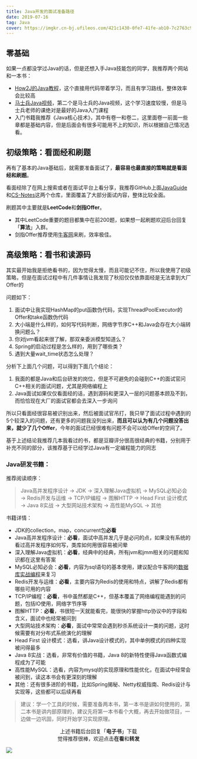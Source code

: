 ```yaml
---
title: Java开发的面试准备路径
date: 2019-07-16
tag: Java
cover: https://imgkr.cn-bj.ufileos.com/421c1430-0fe7-41fe-ab10-7c2763c91f9d.png
---
```


## 零基础

如果一点都没学过Java的话，但是还想入手Java技能包的同学，我推荐两个网站和一本书：

- [How2J的Java教程](http://how2j.cn/ "How2J的Java教程")，这个直接用代码带着学习，而且有学习路线，整体效率会比较高
- [马士兵Java视频](https://www.bilibili.com/video/av36806419?from=search&seid=16017107412719903040 "马士兵Java视频")，第二个是马士兵的Java视频，这个学习速度较慢，但是马士兵老师的课绝对是最好的Java入门课程
- 入门书籍我推荐《Java核心技术》，其中有卷一和卷二，这里面卷一前面一些章都是基础内容，但是后面会有很多可能用不上的知识，所以根据自己情况选看。

## 初级策略：看面经和刷题

再有了基本的Java基础后，就需要准备面试了，**最容易也最直接的策略就是看面经和刷题**。

看面经除了在网上搜索或者在面试平台上看分享，我推荐GitHub上面[JavaGuide](https://github.com/Snailclimb/JavaGuide "JavaGuide")和[CS-Notes](https://github.com/CyC2018/CS-Notes "CS-Notes")这两个仓库，里面覆盖了大部分面试内容，整体比较全面。

刷题其中主要就是**LeetCode**和**剑指Offer**。

- 其中LeetCode重要的题目都集中在前200题，如果想一起刷题欢迎后台回复「**算法**」入群。
- 剑指Offer推荐使用[牛客网](https://www.nowcoder.com/ta/coding-interviews "剑指Offer")来刷，效率极佳。

## 高级策略：看书和读源码

其实最开始我是拒绝看书的，因为觉得太慢，而且可能记不住，所以我使用了初级策略，但是在面试过程中有几件事情让我发现了秋招仅仅依靠面经是无法拿到大厂Offer的

问题如下：

1. 面试中让我实现HashMap的put函数伪代码，实现ThreadPoolExecutor的Offer和take函数伪代码
2. 大小端是什么样的，如何写代码判断，网络字节序C++和Java会存在大小端转换问题么？
3. 你对jvm看起来很了解，那双亲委派模型知道么？
4. Spring的启动过程是怎么样的，用到了哪些类？
5. 遇到大量wait_time状态怎么处理？

分析下上面几个问题，可以得到下面几个结论：

1. 我面的都是Java和后台研发的岗位，但是不可避免的会碰到C++的面试官问C++相关的面试问题，尤其是网络编程上
2. Java面试如果仅仅看面经的话，遇到源码和更深入一层的问题基本顾及不到，而恰恰现在大厂的面试官都会去深入一步询问

所以只看面经很容易被识别出来，然后被面试官吊打，我只举了面试过程中遇到的5个较深入的问题，还有更多的问题我没列出来，**而且可以认为有几个问题没答出来，就少了几个Offer**，今年的面试已经很难有问题不会可以给Offer的空间了。

基于上述结论我推荐几本我看过的书，都是豆瓣评分很高很经典的书籍，分别用于补充不同的部分，该推荐基于已经学过Java有一定编程能力的同志

### Java研发书籍：

推荐阅读顺序：

> Java高并发程序设计 -> JDK -> 深入理解Java虚拟机 -> MySQL必知必会 ->  Redis开发与运维 -> TCP/IP编程 -> 图解HTTP -> Head First 设计模式 -> Java 8实战 -> 大型网站技术架构 -> 高性能MySQL  -> 其他

书籍详情：

- JDK的collection，map，concurrent包**必看**
- Java高并发程序设计：**必看**，面试中高并发几乎是必问的点，如果没有系统的看过高并发程序如何写，类库如何用很容易被问晕
- 深入理解Java虚拟机：**必看**，经典中的经典，所有jvm和jmm相关的问题和知识都在这里有答案
- MySQL必知必会：**必看**，内容为sql语句的基本使用，建议配合牛客网的[数据库实战编程](https://www.nowcoder.com/ta/sql "数据库实战编程")来复习
- Redis开发与运维：**必看**，主要内容为Redis的使用和特点，讲解了Redis都有哪些可用的内容
- TCP/IP编程：**必看**，书中虽然都是C++，但基本覆盖了网络编程能遇到的问题，包括IO使用，网络字节序等
- 图解HTTP：**必看**，书很短一天就能看完，能很快的掌握http协议中的字段和含义，面试中也经常被问到
- 大型网站技术架构：**必看**，面试中常常会遇到秒杀系统设计一类的问题，这时候需要有对分布式系统演化的理解 
- Head First 设计模式：选看，讲Java设计模式的，其中单例模式的四种实现被问得最多
- Java 8实战：选看，非常有价值的书籍，Java 8的新特性使得Java函数式编程成为了可能
- 高性能MySQL：选看，内容为mysql的实现原理和性能优化，在面试中经常会被问到，读这本书会有更深刻的理解
- 其他：还有很多进阶的书籍，比如Spring揭秘、Netty权威指南、Redis设计与实现等，这些都可以后续再看

> 建议：学一个工具的时候，需要准备两本书，第一本书是讲如何使用的，第二本书是讲内部原理的，建议先将第一本书看个大概，再去开始做项目，一边做一边巩固，同时开始学习实现原理。

<span style="display:block;text-align:center;">上述书籍后台回复「<strong>电子书</strong>」下载</span>
<span style="display:block;text-align:center;">觉得推荐很棒，欢迎点击<strong>在看</strong>和<strong>转发</strong></span>

![](https://imgkr.cn-bj.ufileos.com/741c4d5c-cfb4-43d9-858b-146661b590df.gif)